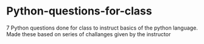 # Python-questions-for-class
7 Python questions done for class to instruct basics of the python language.
Made these based on series of challanges given by the instructor
